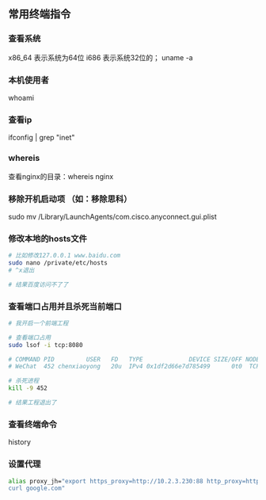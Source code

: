 
## 常用终端指令

### 查看系统 
  x86_64 表示系统为64位
  i686 表示系统32位的；
    uname -a 

### 本机使用者

whoami

### 查看ip
ifconfig | grep "inet"

### whereis
  查看nginx的目录：whereis nginx


### 移除开机启动项 （如：移除思科）
sudo mv /Library/LaunchAgents/com.cisco.anyconnect.gui.plist

### 修改本地的hosts文件

```bash
# 比如修改127.0.0.1 www.baidu.com
sudo nano /private/etc/hosts
# ^x退出

# 结果百度访问不了了
```

### 查看端口占用并且杀死当前端口

```bash
# 我开启一个前端工程

# 查看端口占用
sudo lsof -i tcp:8080

# COMMAND PID         USER   FD   TYPE             DEVICE SIZE/OFF NODE NAME
# WeChat  452 chenxiaoyong   20u  IPv4 0x1df2d66e7d785499      0t0  TCP 10.7.105.6:56418->14.116.242.250:http (ESTABLISHED)

# 杀死进程
kill -9 452

# 结果工程退出了
```

### 查看终端命令

history

### 设置代理

```bash
alias proxy_jh="export https_proxy=http://10.2.3.230:88 http_proxy=http://10.2.3.230:88 all_proxy=socks5://10.2.3.230:88
curl google.com"

```

